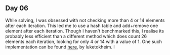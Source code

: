 ## Day 06

While solving, I was obsessed with not checking more than 4 or 14 elements after each iteration. This led me to use a hash table and add+remove one element after each iteration. Though I haven't benchmarked this, I realise its probably less efficient than a different method which does count 26 elements each iteration, looking for only 4 or 14 with a value of 1. One such implementation can be found [here](https://gist.github.com/luketokheim/d88b8c172c434d343bf2f1146c1e56a5), by luketokheim. l